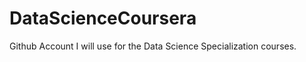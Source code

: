 DataScienceCoursera
===================

Github Account I will use for the Data Science Specialization courses.
